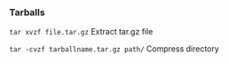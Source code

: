 ### Tarballs
`tar xvzf file.tar.gz` Extract tar.gz file

`tar -cvzf tarballname.tar.gz path/` Compress directory